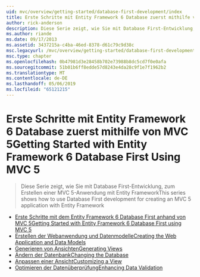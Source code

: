 ```yaml
---
uid: mvc/overview/getting-started/database-first-development/index
title: Erste Schritte mit Entity Framework 6 Database zuerst mithilfe von MVC 5 | Microsoft-Dokumentation
author: rick-anderson
description: Diese Serie zeigt, wie Sie mit Database First-Entwicklung, zum Erstellen einer MVC 5-Anwendung mit Entity Framework
ms.author: riande
ms.date: 09/17/2013
ms.assetid: 3437215a-c4ba-46ed-8378-d61c79c9d38c
msc.legacyurl: /mvc/overview/getting-started/database-first-development
msc.type: chapter
ms.openlocfilehash: 0b47981d3e28458b702e73988b8dc5cd7f0e0afa
ms.sourcegitcommit: 51b01b6ff8edde57d8243e4da28c9f1e7f1962b2
ms.translationtype: MT
ms.contentlocale: de-DE
ms.lasthandoff: 05/06/2019
ms.locfileid: "65121215"
---
```

# <a name="getting-started-with-entity-framework-6-database-first-using-mvc-5"></a><span data-ttu-id="d3d7c-103">Erste Schritte mit Entity Framework 6 Database zuerst mithilfe von MVC 5</span><span class="sxs-lookup"><span data-stu-id="d3d7c-103">Getting Started with Entity Framework 6 Database First Using MVC 5</span></span>

> <span data-ttu-id="d3d7c-104">Diese Serie zeigt, wie Sie mit Database First-Entwicklung, zum Erstellen einer MVC 5-Anwendung mit Entity Framework</span><span class="sxs-lookup"><span data-stu-id="d3d7c-104">This series shows how to use Database First development for creating an MVC 5 application with Entity Framework</span></span>

- [<span data-ttu-id="d3d7c-105">Erste Schritte mit dem Entity Framework 6 Database First anhand von MVC 5</span><span class="sxs-lookup"><span data-stu-id="d3d7c-105">Getting Started with Entity Framework 6 Database First using MVC 5</span></span>](setting-up-database.md)
- [<span data-ttu-id="d3d7c-106">Erstellen der Webanwendung und Datenmodelle</span><span class="sxs-lookup"><span data-stu-id="d3d7c-106">Creating the Web Application and Data Models</span></span>](creating-the-web-application.md)
- [<span data-ttu-id="d3d7c-107">Generieren von Ansichten</span><span class="sxs-lookup"><span data-stu-id="d3d7c-107">Generating Views</span></span>](generating-views.md)
- [<span data-ttu-id="d3d7c-108">Ändern der Datenbank</span><span class="sxs-lookup"><span data-stu-id="d3d7c-108">Changing the Database</span></span>](changing-the-database.md)
- [<span data-ttu-id="d3d7c-109">Anpassen einer Ansicht</span><span class="sxs-lookup"><span data-stu-id="d3d7c-109">Customizing a View</span></span>](customizing-a-view.md)
- [<span data-ttu-id="d3d7c-110">Optimieren der Datenüberprüfung</span><span class="sxs-lookup"><span data-stu-id="d3d7c-110">Enhancing Data Validation</span></span>](enhancing-data-validation.md)

